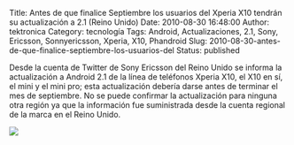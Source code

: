Title: Antes de que finalice Septiembre los usuarios del Xperia X10 tendrán su actualización a 2.1 (Reino Unido)
Date: 2010-08-30 16:48:00
Author: tektronica
Category: tecnología
Tags: Android, Actualizaciones, 2.1, Sony, Ericsson, Sonnyericsson, Xperia, X10, Phandroid
Slug: 2010-08-30-antes-de-que-finalice-septiembre-los-usuarios-del
Status: published

Desde la cuenta de Twitter de Sony Ericsson del Reino Unido se informa la actualización a Android 2.1 de la línea de teléfonos Xperia X10, el X10 en sí, el mini y el mini pro; esta actualización debería darse antes de terminar el mes de septiembre. No se puede confirmar la actualización para ninguna otra región ya que la información fue suministrada desde la cuenta regional de la marca en el Reino Unido.

![](http://phandroid.com/wp-content/uploads/2010/08/se-android-21-tweet-rm-eng.jpg)

